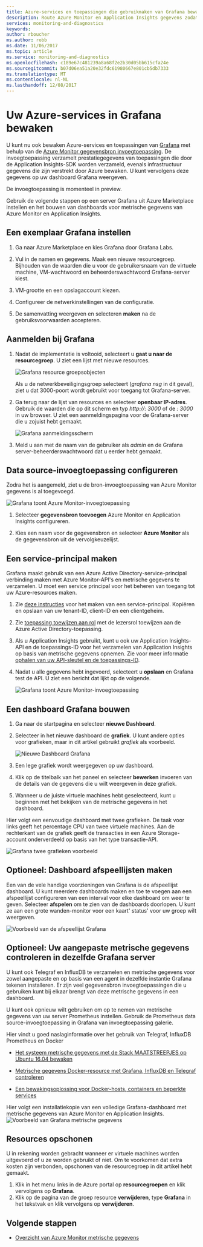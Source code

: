 ```yaml
---
title: Azure-services en toepassingen die gebruikmaken van Grafana bewaken | Microsoft Docs
description: Route Azure Monitor en Application Insights gegevens zodat u deze in Grafana bekijken kunt.
services: monitoring-and-diagnostics
keywords: 
author: rboucher
ms.author: robb
ms.date: 11/06/2017
ms.topic: article
ms.service: monitoring-and-diagnostics
ms.openlocfilehash: c189e67c481239a8a68f2e2b30d05bb615cfa24e
ms.sourcegitcommit: b07d06ea51a20e32fdc61980667e801cb5db7333
ms.translationtype: MT
ms.contentlocale: nl-NL
ms.lasthandoff: 12/08/2017
---
```

# <a name="monitor-your-azure-services-in-grafana"></a>Uw Azure-services in Grafana bewaken
U kunt nu ook bewaken Azure-services en toepassingen van [Grafana](https://grafana.com/) met behulp van de [Azure Monitor gegevensbron invoegtoepassing](https://grafana.com/plugins/grafana-azure-monitor-datasource). De invoegtoepassing verzamelt prestatiegegevens van toepassingen die door de Application Insights-SDK worden verzameld, evenals infrastructuur gegevens die zijn verstrekt door Azure bewaken. U kunt vervolgens deze gegevens op uw dashboard Grafana weergeven.

De invoegtoepassing is momenteel in preview.

Gebruik de volgende stappen op een server Grafana uit Azure Marketplace instellen en het bouwen van dashboards voor metrische gegevens van Azure Monitor en Application Insights.

## <a name="set-up-a-grafana-instance"></a>Een exemplaar Grafana instellen
1. Ga naar Azure Marketplace en kies Grafana door Grafana Labs.

2. Vul in de namen en gegevens. Maak een nieuwe resourcegroep. Bijhouden van de waarden die u voor de gebruikersnaam van de virtuele machine, VM-wachtwoord en beheerderswachtwoord Grafana-server kiest.  

3. VM-grootte en een opslagaccount kiezen.

4. Configureer de netwerkinstellingen van de configuratie.

5. De samenvatting weergeven en selecteren **maken** na de gebruiksvoorwaarden accepteren.

## <a name="log-in-to-grafana"></a>Aanmelden bij Grafana
1. Nadat de implementatie is voltooid, selecteert u **gaat u naar de resourcegroep**. U ziet een lijst met nieuwe resources. 

    ![Grafana resource groepsobjecten](.\media\monitor-how-to-grafana\grafana1.png) 

    Als u de netwerkbeveiligingsgroep selecteert (*grafana nsg* in dit geval), ziet u dat 3000-poort wordt gebruikt voor toegang tot Grafana-server. 

2. Ga terug naar de lijst van resources en selecteer **openbaar IP-adres**. Gebruik de waarden die op dit scherm en typ *http://<IP address>: 3000* of de  *<DNSName>: 3000* in uw browser. U ziet een aanmeldingspagina voor de Grafana-server die u zojuist hebt gemaakt.
    
    ![Grafana aanmeldingsscherm](.\media\monitor-how-to-grafana\grafana2.png) 

3. Meld u aan met de naam van de gebruiker als *admin* en de Grafana server-beheerderswachtwoord dat u eerder hebt gemaakt. 

## <a name="configure-data-source-plugin"></a>Data source-invoegtoepassing configureren

Zodra het is aangemeld, ziet u de bron-invoegtoepassing van Azure Monitor gegevens is al toegevoegd.

![Grafana toont Azure Monitor-invoegtoepassing](.\media\monitor-how-to-grafana\grafana3.png) 

1. Selecteer **gegevensbron toevoegen** Azure Monitor en Application Insights configureren. 
    
2. Kies een naam voor de gegevensbron en selecteer **Azure Monitor** als de gegevensbron uit de vervolgkeuzelijst.
    
    
## <a name="create-a-service-principal"></a>Een service-principal maken 

Grafana maakt gebruik van een Azure Active Directory-service-principal verbinding maken met Azure Monitor-API's en metrische gegevens te verzamelen. U moet een service principal voor het beheren van toegang tot uw Azure-resources maken.

1. Zie [deze instructies](../azure-resource-manager/resource-group-create-service-principal-portal.md) voor het maken van een service-principal. Kopiëren en opslaan van uw tenant-ID, client-ID en een clientgeheim.

2. Zie [toepassing toewijzen aan rol](https://docs.microsoft.com/azure/azure-resource-manager/resource-group-create-service-principal-portal#assign-application-to-role) met de lezersrol toewijzen aan de Azure Active Directory-toepassing.     

3. Als u Application Insights gebruikt, kunt u ook uw Application Insights-API en de toepassings-ID voor het verzamelen van Application Insights op basis van metrische gegevens opnemen. Zie voor meer informatie [ophalen van uw API-sleutel en de toepassings-ID](https://dev.applicationinsights.io/documentation/Authorization/API-key-and-App-ID).

4. Nadat u alle gegevens hebt ingevoerd, selecteert u **opslaan** en Grafana test de API. U ziet een bericht dat lijkt op de volgende.  

    ![Grafana toont Azure Monitor-invoegtoepassing](.\media\monitor-how-to-grafana\grafana4.png) 
    
## <a name="build-a-grafana-dashboard"></a>Een dashboard Grafana bouwen

1. Ga naar de startpagina en selecteer **nieuwe Dashboard**.

2. Selecteer in het nieuwe dashboard de **grafiek**. U kunt andere opties voor grafieken, maar in dit artikel gebruikt *grafiek* als voorbeeld. 

    ![Nieuwe Dashboard Grafana](.\media\monitor-how-to-grafana\grafana5.png) 

3. Een lege grafiek wordt weergegeven op uw dashboard. 

4. Klik op de titelbalk van het paneel en selecteer **bewerken** invoeren van de details van de gegevens die u wilt weergeven in deze grafiek.
    
5. Wanneer u de juiste virtuele machines hebt geselecteerd, kunt u beginnen met het bekijken van de metrische gegevens in het dashboard. 

Hier volgt een eenvoudige dashboard met twee grafieken. De taak voor links geeft het percentage CPU van twee virtuele machines. Aan de rechterkant van de grafiek geeft de transacties in een Azure Storage-account onderverdeeld op basis van het type transactie-API.
    
![Grafana twee grafieken voorbeeld](.\media\monitor-how-to-grafana\grafana6.png) 
    

## <a name="optional-create-dashboard-playlists"></a>Optioneel: Dashboard afspeellijsten maken

Een van de vele handige voorzieningen van Grafana is de afspeellijst dashboard. U kunt meerdere dashboards maken en toe te voegen aan een afspeellijst configureren van een interval voor elke dashboard om weer te geven. Selecteer **afspelen** om te zien van de dashboards doorlopen. U kunt ze aan een grote wanden-monitor voor een kaart' status' voor uw groep wilt weergeven. 
    
![Voorbeeld van de afspeellijst Grafana](.\media\monitor-how-to-grafana\grafana7.png) 


## <a name="optional-monitor-your-custom-metrics-in-the-same-grafana-server"></a>Optioneel: Uw aangepaste metrische gegevens controleren in dezelfde Grafana server

U kunt ook Telegraf en InfluxDB te verzamelen en metrische gegevens voor zowel aangepaste en op basis van een agent in dezelfde instantie Grafana tekenen installeren. Er zijn veel gegevensbron invoegtoepassingen die u gebruiken kunt bij elkaar brengt van deze metrische gegevens in een dashboard. 
    
U kunt ook opnieuw wilt gebruiken om op te nemen van metrische gegevens van uw server Prometheus instellen. Gebruik de Prometheus data source-invoegtoepassing in Grafana van invoegtoepassing galerie.
    
Hier vindt u goed naslaginformatie over het gebruik van Telegraf, InfluxDB Prometheus en Docker
 - [Het systeem metrische gegevens met de Stack MAATSTREEPJES op Ubuntu 16.04 bewaken](https://www.digitalocean.com/community/tutorials/how-to-monitor-system-metrics-with-the-tick-stack-on-ubuntu-16-04)

 - [Metrische gegevens Docker-resource met Grafana, InfluxDB en Telegraf controleren](https://blog.vpetkov.net/2016/08/04/monitor-docker-resource-metrics-with-grafana-influxdb-and-telegraf/)

 - [Een bewakingsoplossing voor Docker-hosts, containers en beperkte services](https://stefanprodan.com/2016/a-monitoring-solution-for-docker-hosts-containers-and-containerized-services/)

Hier volgt een installatiekopie van een volledige Grafana-dashboard met metrische gegevens van Azure Monitor en Application Insights.
![Voorbeeld van Grafana metrische gegevens](.\media\monitor-how-to-grafana\grafana8.png) 


## <a name="clean-up-resources"></a>Resources opschonen

U in rekening worden gebracht wanneer er virtuele machines worden uitgevoerd of u ze worden gebruikt of niet. Om te voorkomen dat extra kosten zijn verbonden, opschonen van de resourcegroep in dit artikel hebt gemaakt. 

1. Klik in het menu links in de Azure portal op **resourcegroepen** en klik vervolgens op **Grafana**. 
2. Klik op de pagina van de groep resource **verwijderen**, type **Grafana** in het tekstvak en klik vervolgens op **verwijderen**.

## <a name="next-steps"></a>Volgende stappen
* [Overzicht van Azure Monitor metrische gegevens](monitoring-overview-metrics.md)


